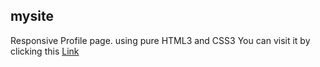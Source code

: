 ## mysite
Responsive Profile page. using pure HTML3 and CSS3
You can visit it by clicking this [Link](https://yaszemmouri.github.io/mysite/index.html)
